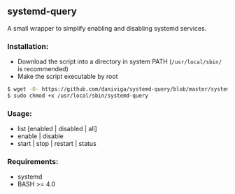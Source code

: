 ## systemd-query

A small wrapper to simplify enabling and disabling systemd services.

### Installation:

- Download the script into a directory in system PATH (`/usr/local/sbin/` is recommended)
- Make the script executable by root

```bash
$ wget -O- https://github.com/daniviga/systemd-query/blob/master/systemd-query | sudo tee /usr/local/sbin/systemd-query
$ sudo chmod +x /usr/local/sbin/systemd-query
```

### Usage:
- list [enabled | disabled | all]
- enable <service> | disable <service>
- start <service> | stop <service> | restart <service> | status <service>

### Requirements:
- systemd
- BASH >= 4.0
